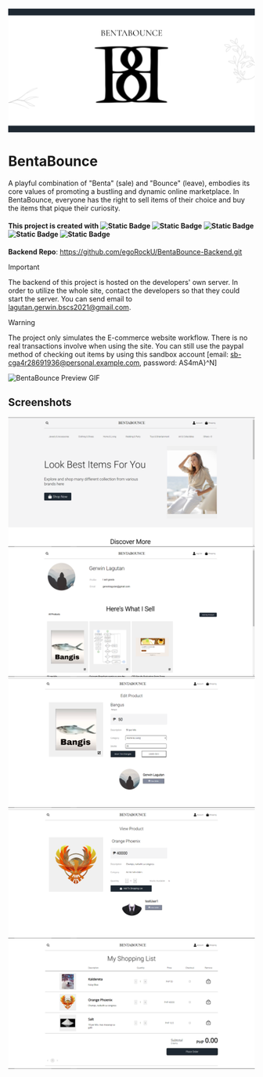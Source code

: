 [![BentaBounce Banner](https://github.com/egoRockU/BentaBounce-Frontend/blob/master/screenshots/banner.png?raw=true)](https://bentabounce.vercel.app "BentaBounce")

# BentaBounce

 A playful combination of "Benta" (sale) and "Bounce" (leave), embodies its core values of promoting a bustling and dynamic online marketplace.
In BentaBounce, everyone has the right to sell items of their choice and buy the items that pique their curiosity.

#### This project is created with ![Static Badge](https://img.shields.io/badge/ReactJS-black?logo=react) ![Static Badge](https://img.shields.io/badge/Figma-black?logo=figma) ![Static Badge](https://img.shields.io/badge/PHP-indigo?logo=php) ![Static Badge](https://img.shields.io/badge/MySQL-white?logo=mysql) ![Static Badge](https://img.shields.io/badge/ngrok-darkblue?logo=ngrok)

**Backend Repo**: https://github.com/egoRockU/BentaBounce-Backend.git


> [!IMPORTANT]
> The backend of this project is hosted on the developers' own server. In order to utilize the whole site, contact the developers so that they could start the server. You can send email to lagutan.gerwin.bscs2021@gmail.com.

> [!WARNING]
> The project only simulates the E-commerce website workflow. There is no real transactions involve when using the site. You can still use the paypal method of checking out items by using this sandbox account [email: sb-cga4r28691936@personal.example.com, password: AS4mA}^N]

![BentaBounce Preview GIF](https://github.com/egoRockU/BentaBounce-Frontend/blob/master/screenshots/Preview.gif?raw=true) 

## Screenshots
![BentaBounce Screenshot1](https://github.com/egoRockU/BentaBounce-Frontend/blob/master/screenshots/01.PNG?raw=true)
![BentaBounce Screenshot2](https://github.com/egoRockU/BentaBounce-Frontend/blob/master/screenshots/02.PNG?raw=true)
![BentaBounce Screenshot3](https://github.com/egoRockU/BentaBounce-Frontend/blob/master/screenshots/03.PNG?raw=true)
![BentaBounce Screenshot4](https://github.com/egoRockU/BentaBounce-Frontend/blob/master/screenshots/04.PNG?raw=true)
![BentaBounce Screenshot5](https://github.com/egoRockU/BentaBounce-Frontend/blob/master/screenshots/05.PNG?raw=true)
